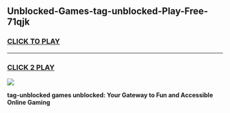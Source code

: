 
## Unblocked-Games-tag-unblocked-Play-Free-71qjk
<h3>
<a href="https://premium76.site?title=tag-unblocked&ref=24M">CLICK TO PLAY</a></h3>
<hr>

<h3>
<a href="https://premium76.site?title=tag-unblocked&ref=24M">CLICK 2 PLAY</a>
  
</h3>

<a href="https://premium76.site?title=tag-unblocked&ref=24M"><img src="https://clearcache.store/games.png"></a>


**tag-unblocked games unblocked: Your Gateway to Fun and Accessible Online Gaming**
